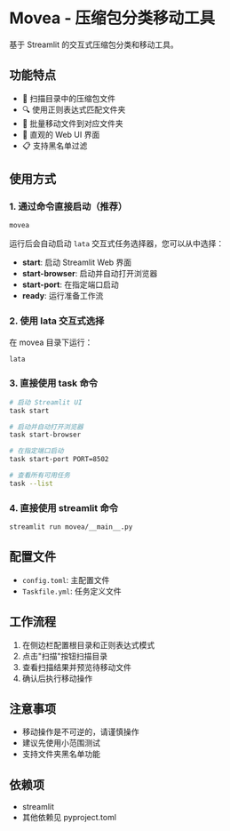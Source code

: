 # Movea - 压缩包分类移动工具

基于 Streamlit 的交互式压缩包分类和移动工具。

## 功能特点

- 📂 扫描目录中的压缩包文件
- 🔍 使用正则表达式匹配文件夹
- 🚀 批量移动文件到对应文件夹
- 🎨 直观的 Web UI 界面
- 📋 支持黑名单过滤

## 使用方式

### 1. 通过命令直接启动（推荐）

```bash
movea
```

运行后会自动启动 `lata` 交互式任务选择器，您可以从中选择：
- **start**: 启动 Streamlit Web 界面
- **start-browser**: 启动并自动打开浏览器
- **start-port**: 在指定端口启动
- **ready**: 运行准备工作流

### 2. 使用 lata 交互式选择

在 movea 目录下运行：

```bash
lata
```

### 3. 直接使用 task 命令

```bash
# 启动 Streamlit UI
task start

# 启动并自动打开浏览器
task start-browser

# 在指定端口启动
task start-port PORT=8502

# 查看所有可用任务
task --list
```

### 4. 直接使用 streamlit 命令

```bash
streamlit run movea/__main__.py
```

## 配置文件

- `config.toml`: 主配置文件
- `Taskfile.yml`: 任务定义文件

## 工作流程

1. 在侧边栏配置根目录和正则表达式模式
2. 点击"扫描"按钮扫描目录
3. 查看扫描结果并预览待移动文件
4. 确认后执行移动操作

## 注意事项

- 移动操作是不可逆的，请谨慎操作
- 建议先使用小范围测试
- 支持文件夹黑名单功能

## 依赖项

- streamlit
- 其他依赖见 pyproject.toml

